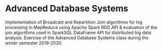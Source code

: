 # Advanced Database Systems
Implementation of Broadcast and Repartition Join algorithms for log processing in MapReduce using Apache Spark RDD API & evaluation of the join algorithms used in SparkSQL DataFrame API for distributed big data analysis. Exercise of the Advanced Database Systems class during the winter semester 2019-2020. 
